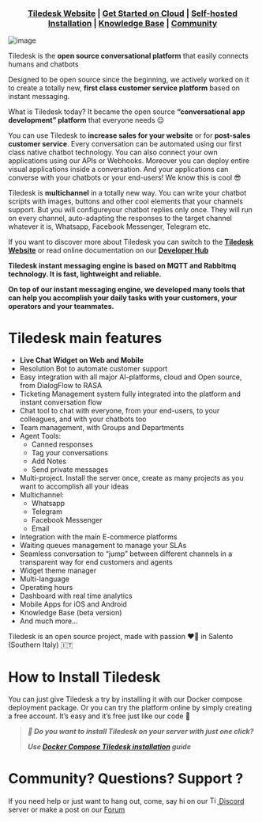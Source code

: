 <h3 align="center">
  <b><a href="https://tiledesk.com/?utm_source=github" target="_blank">Tiledesk Website</a></b>
  |
  <b><a href="https://console.tiledesk.com/v2/dashboard/#/signup/?utm_source=github" target="_blank">Get Started on Cloud</a></b>
  |
  <b><a href="https://tiledesk.com/install/?utm_source=github" target="_blank">Self-hosted Installation</a></b>
  |
  <b><a href="https://gethelp.tiledesk.com/?utm_source=github" target="_blank">Knowledge Base</a></b>
  |
  <b><a href="https://developer.tiledesk.com/community/?utm_source=github" target="_blank">Community</a></b>
</h3>

![image](https://user-images.githubusercontent.com/32564846/181367757-77773e70-4e86-4c99-a617-a1a0e504fcd9.png)

Tiledesk is the **open source conversational platform** that easily connects humans and chatbots

Designed to be open source since the beginning, we actively worked on it to create a totally new, **first class customer service platform** based on instant messaging.

What is Tiledesk today? It became the open source **“conversational app development” platform** that everyone needs 😌

You can use Tiledesk to <b>increase sales for your website</b> or for <b>post-sales customer service</b>. Every conversation can be automated using our first class native chatbot technology.
You can also connect your own applications using our APIs or Webhooks.
Moreover you can deploy entire visual applications inside a conversation. And your applications can converse with your chatbots or your end-users! We know this is cool 😎

Tiledesk is <b>multichannel</b> in a totally new way. You can write your chatbot scripts with images, buttons and other cool elements that your channels support. But you will configureyour chatbot replies only once. They will run on every channel, auto-adapting the responses to the target channel whatever it is, Whatsapp, Facebook Messenger, Telegram etc.

If you want to discover more about Tiledesk you can switch to the <b><a href="https://tiledesk.com/?utm_source=github" target="_blank">Tiledesk Website</a></b> or read online documentation on our <b><a href="https://developer.tiledesk.com/?utm_source=github" target="_blank">Developer Hub</a>

Tiledesk instant messaging engine is based on MQTT and Rabbitmq technology. It is fast, lightweight and reliable.

On top of our instant messaging engine, we developed many tools that can help you accomplish your daily tasks with your customers, your operators and your teammates.

# Tiledesk <b>main features<b>
* </b>Live Chat Widget</b> on Web and Mobile
* </b>Resolution Bot</b> to automate customer support
* Easy </b>integration with all major AI-platforms</b>, cloud and Open source, from DialogFlow to RASA
* </b>Ticketing Management</b> system fully integrated into the platform and instant conversation flow
* </b>Chat tool</b> to chat with everyone, from your end-users, to your colleagues, and with your chatbots too
* </b>Team management</b>, with Groups and Departments
* </b>Agent Tools</b>: 
  * Canned responses 
  * Tag your conversations 
  * Add Notes
  * Send private messages 
* </b>Multi-project</b>. Install the server once, create as many projects as you want to accomplish all your ideas
* </b>Multichannel</b>: 
  * Whatsapp 
  * Telegram 
  * Facebook Messenger
  * Email
* </b>Integration with the main E-commerce platforms</b>
* Waiting </b>queues management</b> to manage your SLAs
* </b>Seamless conversation</b> to “jump” between different channels in a transparent way for end customers and agents  
* </b>Widget theme</b> manager
* </b>Multi-language</b>
* </b>Operating hours</b>
* </b>Dashboard</b> with real time analytics
* </b>Mobile Apps</b> for iOS and Android
* </b>Knowledge Base</b> (beta version)
* And much more…

Tiledesk is an open source project, made with passion ❤️‍🔥 in Salento (Southern Italy) 🇮🇹

# How to Install Tiledesk
You can just give Tiledesk a try by installing it with our Docker compose deployment package. Or you can try the platform online by simply creating a free account. It’s easy and it’s free just like our code 🙂

> ***🚀 Do you want to install Tiledesk on your server with just one click?***
> 
> ***Use [Docker Compose Tiledesk installation](https://github.com/Tiledesk/tiledesk-deployment/blob/master/docker-compose/README.md) guide***

# Community? Questions? Support ?
If you need help or just want to hang out, come, say hi on our [<img width="15" alt="Tiledesk discord" src="https://seeklogo.com/images/D/discord-color-logo-E5E6DFEF80-seeklogo.com.png"> Discord](https://discord.gg/nERZEZ7SmG) server or make a post on our [Forum](https://tiledesk.discourse.group)
